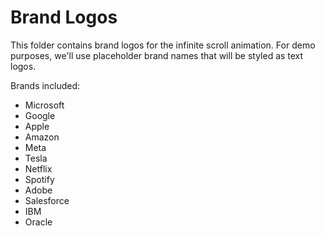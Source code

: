 # Brand Logos

This folder contains brand logos for the infinite scroll animation.
For demo purposes, we'll use placeholder brand names that will be styled as text logos.

Brands included:
- Microsoft
- Google
- Apple
- Amazon
- Meta
- Tesla
- Netflix
- Spotify
- Adobe
- Salesforce
- IBM
- Oracle
